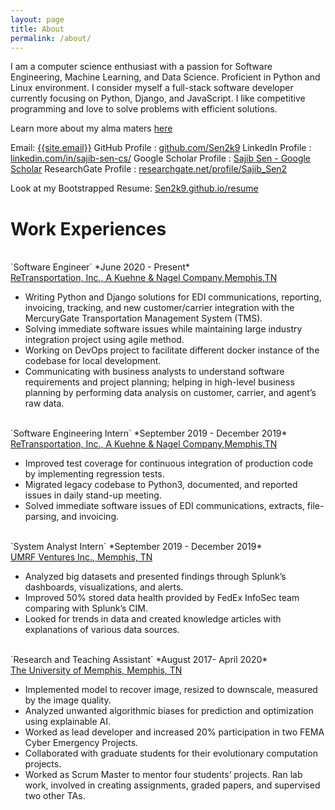 ```yaml
---
layout: page
title: About
permalink: /about/
---
```

<p>
I am a computer science enthusiast with a passion for Software Engineering, Machine Learning, and Data Science. Proficient in Python and Linux environment. I consider myself a full-stack software developer currently focusing on Python, Django, and JavaScript. I like competitive programming and love to solve problems with efficient solutions.
</p>

Learn more about my alma maters <a href="{{ site.url }}/educations/">here</a>

Email: <a href="mailto:{{site.email}}?Subject=From Blog Site:">{{site.email}}</a>
GitHub Profile : [github.com/Sen2k9](https://github.com/Sen2k9)
LinkedIn Profile : [linkedin.com/in/sajib-sen-cs/](https://www.linkedin.com/in/sajib-sen-cs/)
Google Scholar Profile : [Sajib Sen - Google Scholar](https://scholar.google.com/citations?user=cM6n59UAAAAJ&hl=en)
ResearchGate Profile : [researchgate.net/profile/Sajib_Sen2](https://www.researchgate.net/profile/Sajib_Sen2)

Look at my Bootstrapped Resume: [Sen2k9.github.io/resume](https://sen2k9.github.io/resume/)
<br>
# Work Experiences

<br>
`Software Engineer` *June 2020 - Present*<br>
<a href="http://www.retrans.com/" target="_blank">ReTransportation, Inc., A Kuehne & Nagel Company,Memphis,TN</a>


- Writing Python and Django solutions for EDI communications, reporting, invoicing, tracking, and new
customer/carrier integration with the MercuryGate Transportation Management System (TMS).
- Solving immediate software issues while maintaining large industry integration project using agile method.
- Working on DevOps project to facilitate different docker instance of the codebase for local development.
- Communicating with business analysts to understand software requirements and project planning; helping
in high-level business planning by performing data analysis on customer, carrier, and agent’s raw data.

<br>
`Software Engineering Intern` *September 2019 - December 2019*<br>
<a href="http://www.retrans.com/" target="_blank">ReTransportation, Inc., A Kuehne & Nagel Company,Memphis,TN</a>

- Improved test coverage for continuous integration of production code by implementing regression tests.
- Migrated legacy codebase to Python3, documented, and reported issues in daily stand-up meeting.
- Solved immediate software issues of EDI communications, extracts, file-parsing, and invoicing.

<br>                              
`System Analyst Intern` *September 2019 - December 2019*<br>
<a href="http://umrfventures.com/" target="_blank">UMRF Ventures Inc., Memphis, TN</a>

- Analyzed big datasets and presented findings through Splunk’s dashboards, visualizations, and alerts.
- Improved 50% stored data health provided by FedEx InfoSec team comparing with Splunk’s CIM.
- Looked for trends in data and created knowledge articles with explanations of various data sources.

<br>
`Research and Teaching Assistant` *August 2017- April 2020*<br>
<a href="https://www.memphis.edu/" target="_blank">The University of Memphis, Memphis, TN</a>


- Implemented model to recover image, resized to downscale, measured by the image quality.
- Analyzed unwanted algorithmic biases for prediction and optimization using explainable AI.
- Worked as lead developer and increased 20% participation in two FEMA Cyber Emergency Projects.
- Collaborated with graduate students for their evolutionary computation projects.
- Worked as Scrum Master to mentor four students’ projects. Ran lab work, involved in creating assignments, graded papers, and supervised two other TAs.
